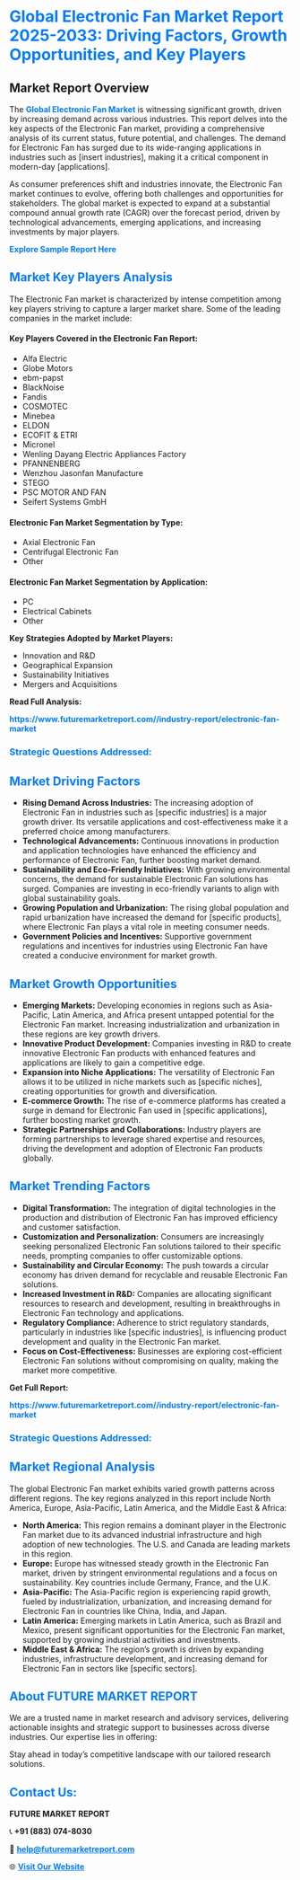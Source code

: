 <h1 style="color: #007BFF;">Global Electronic Fan Market Report 2025-2033: Driving Factors, Growth Opportunities, and Key Players</h1>

<section id="overview">
<h2>Market Report Overview</h2>
<p>The <a href="https://www.futuremarketreport.com//industry-report/electronic-fan-market" style="color: #007BFF; text-decoration: none;"><strong>Global Electronic Fan Market</strong></a> is witnessing significant growth, driven by increasing demand across various industries. This report delves into the key aspects of the Electronic Fan market, providing a comprehensive analysis of its current status, future potential, and challenges. The demand for Electronic Fan has surged due to its wide-ranging applications in industries such as [insert industries], making it a critical component in modern-day [applications].</p>
<p>As consumer preferences shift and industries innovate, the Electronic Fan market continues to evolve, offering both challenges and opportunities for stakeholders. The global market is expected to expand at a substantial compound annual growth rate (CAGR) over the forecast period, driven by technological advancements, emerging applications, and increasing investments by major players.</p>
</section>

<section id="overview">
<p><a href="https://www.futuremarketreport.com//request-sample/reportId=81807" style="color: #007BFF; text-decoration: none;"><strong>Explore Sample Report Here</strong></a></p>
</section>

<section id="key-players">
<h2 style="color: #007BFF;">Market Key Players Analysis</h2>
<p>The Electronic Fan market is characterized by intense competition among key players striving to capture a larger market share. Some of the leading companies in the market include:</p>
<h4>Key Players Covered in the Electronic Fan Report:</h4>
<ul><li>Alfa Electric</li><li>Globe Motors</li><li>ebm-papst</li><li>BlackNoise</li><li>Fandis</li><li>COSMOTEC</li><li>Minebea</li><li>ELDON</li><li>ECOFIT &amp; ETRI</li><li>Micronel</li><li>Wenling Dayang Electric Appliances Factory</li><li>PFANNENBERG</li><li>Wenzhou Jasonfan Manufacture</li><li>STEGO</li><li>PSC MOTOR AND FAN</li><li>Seifert Systems GmbH</li></ul>
<h4>Electronic Fan Market Segmentation by Type:</h4>
<ul><li>Axial Electronic Fan</li><li>Centrifugal Electronic Fan</li><li>Other</li></ul>

<h4>Electronic Fan Market Segmentation by Application:</h4>
<ul><li>PC</li><li>Electrical Cabinets</li><li>Other</li></ul>
<p><strong>Key Strategies Adopted by Market Players:</strong></p>
<ul>
<li>Innovation and R&D</li>
<li>Geographical Expansion</li>
<li>Sustainability Initiatives</li>
<li>Mergers and Acquisitions</li>
</ul>
</section>

<section>
<p><strong>Read Full Analysis: </strong></p><a href="https://www.futuremarketreport.com//industry-report/electronic-fan-market" style="color: #007BFF; text-decoration: none;"><strong>https://www.futuremarketreport.com//industry-report/electronic-fan-market</strong></a>
<h3 style="color: #007BFF;">Strategic Questions Addressed:</h3>
</section>

<section id="driving-factors">
<h2 style="color: #007BFF;">Market Driving Factors</h2>
<ul>
<li><strong>Rising Demand Across Industries:</strong> The increasing adoption of Electronic Fan in industries such as [specific industries] is a major growth driver. Its versatile applications and cost-effectiveness make it a preferred choice among manufacturers.</li>
<li><strong>Technological Advancements:</strong> Continuous innovations in production and application technologies have enhanced the efficiency and performance of Electronic Fan, further boosting market demand.</li>
<li><strong>Sustainability and Eco-Friendly Initiatives:</strong> With growing environmental concerns, the demand for sustainable Electronic Fan solutions has surged. Companies are investing in eco-friendly variants to align with global sustainability goals.</li>
<li><strong>Growing Population and Urbanization:</strong> The rising global population and rapid urbanization have increased the demand for [specific products], where Electronic Fan plays a vital role in meeting consumer needs.</li>
<li><strong>Government Policies and Incentives:</strong> Supportive government regulations and incentives for industries using Electronic Fan have created a conducive environment for market growth.</li>
</ul>
</section>

<section id="growth-opportunities">
<h2 style="color: #007BFF;">Market Growth Opportunities</h2>
<ul>
<li><strong>Emerging Markets:</strong> Developing economies in regions such as Asia-Pacific, Latin America, and Africa present untapped potential for the Electronic Fan market. Increasing industrialization and urbanization in these regions are key growth drivers.</li>
<li><strong>Innovative Product Development:</strong> Companies investing in R&D to create innovative Electronic Fan products with enhanced features and applications are likely to gain a competitive edge.</li>
<li><strong>Expansion into Niche Applications:</strong> The versatility of Electronic Fan allows it to be utilized in niche markets such as [specific niches], creating opportunities for growth and diversification.</li>
<li><strong>E-commerce Growth:</strong> The rise of e-commerce platforms has created a surge in demand for Electronic Fan used in [specific applications], further boosting market growth.</li>
<li><strong>Strategic Partnerships and Collaborations:</strong> Industry players are forming partnerships to leverage shared expertise and resources, driving the development and adoption of Electronic Fan products globally.</li>
</ul>
</section>

<section id="trending-factors">
<h2 style="color: #007BFF;">Market Trending Factors</h2>
<ul>
<li><strong>Digital Transformation:</strong> The integration of digital technologies in the production and distribution of Electronic Fan has improved efficiency and customer satisfaction.</li>
<li><strong>Customization and Personalization:</strong> Consumers are increasingly seeking personalized Electronic Fan solutions tailored to their specific needs, prompting companies to offer customizable options.</li>
<li><strong>Sustainability and Circular Economy:</strong> The push towards a circular economy has driven demand for recyclable and reusable Electronic Fan solutions.</li>
<li><strong>Increased Investment in R&D:</strong> Companies are allocating significant resources to research and development, resulting in breakthroughs in Electronic Fan technology and applications.</li>
<li><strong>Regulatory Compliance:</strong> Adherence to strict regulatory standards, particularly in industries like [specific industries], is influencing product development and quality in the Electronic Fan market.</li>
<li><strong>Focus on Cost-Effectiveness:</strong> Businesses are exploring cost-efficient Electronic Fan solutions without compromising on quality, making the market more competitive.</li>
</ul>
</section>

<section>
<p><strong>Get Full Report: </strong></p><a href="https://www.futuremarketreport.com//industry-report/electronic-fan-market" style="color: #007BFF; text-decoration: none;"><strong>https://www.futuremarketreport.com//industry-report/electronic-fan-market</strong></a>
<h3 style="color: #007BFF;">Strategic Questions Addressed:</h3>
</section>


<section id="regional-analysis">
<h2 style="color: #007BFF;">Market Regional Analysis</h2>
<p>The global Electronic Fan market exhibits varied growth patterns across different regions. The key regions analyzed in this report include North America, Europe, Asia-Pacific, Latin America, and the Middle East & Africa:</p>
<ul>
<li><strong>North America:</strong> This region remains a dominant player in the Electronic Fan market due to its advanced industrial infrastructure and high adoption of new technologies. The U.S. and Canada are leading markets in this region.</li>
<li><strong>Europe:</strong> Europe has witnessed steady growth in the Electronic Fan market, driven by stringent environmental regulations and a focus on sustainability. Key countries include Germany, France, and the U.K.</li>
<li><strong>Asia-Pacific:</strong> The Asia-Pacific region is experiencing rapid growth, fueled by industrialization, urbanization, and increasing demand for Electronic Fan in countries like China, India, and Japan.</li>
<li><strong>Latin America:</strong> Emerging markets in Latin America, such as Brazil and Mexico, present significant opportunities for the Electronic Fan market, supported by growing industrial activities and investments.</li>
<li><strong>Middle East & Africa:</strong> The region’s growth is driven by expanding industries, infrastructure development, and increasing demand for Electronic Fan in sectors like [specific sectors].</li>
</ul>
</section>

<footer>
<h2 style="color: #007BFF;">About FUTURE MARKET REPORT</h2>
<p>We are a trusted name in market research and advisory services, delivering actionable insights and strategic support to businesses across diverse industries. Our expertise lies in offering:</p>

<p>Stay ahead in today’s competitive landscape with our tailored research solutions.</p>

<h2 style="color: #007BFF;">Contact Us:</h2>
<p><strong>FUTURE MARKET REPORT</strong></p>
<p>📞 <strong>+91 (883) 074-8030</strong></p>
<p>📧 <strong><a href="mailto:help@futuremarketreport.com" style="color: #007BFF;">help@futuremarketreport.com</a></strong></p>
<p>🌐 <strong><a href="https://www.futuremarketreport.com/" style="color: #007BFF;">Visit Our Website</a></strong></p>
</footer>